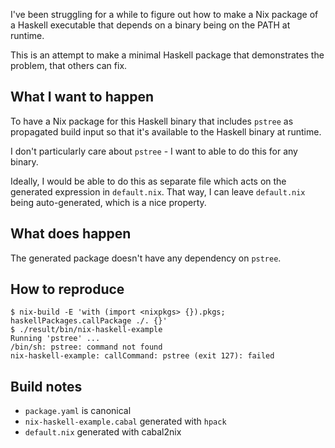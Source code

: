I've been struggling for a while to figure out how to make a Nix package of a
Haskell executable that depends on a binary being on the PATH at runtime.

This is an attempt to make a minimal Haskell package that demonstrates the
problem, that others can fix.

## What I want to happen

To have a Nix package for this Haskell binary that includes `pstree` as
propagated build input so that it's available to the Haskell binary at
runtime.

I don't particularly care about `pstree` - I want to able to do this for any
binary.

Ideally, I would be able to do this as separate file which acts on the
generated expression in `default.nix`. That way, I can leave `default.nix`
being auto-generated, which is a nice property.

## What does happen

The generated package doesn't have any dependency on `pstree`.

## How to reproduce

```command
$ nix-build -E 'with (import <nixpkgs> {}).pkgs; haskellPackages.callPackage ./. {}'
$ ./result/bin/nix-haskell-example
Running 'pstree' ...
/bin/sh: pstree: command not found
nix-haskell-example: callCommand: pstree (exit 127): failed
```

## Build notes

* `package.yaml` is canonical
* `nix-haskell-example.cabal` generated with `hpack`
* `default.nix` generated with cabal2nix
